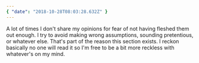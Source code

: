 ```yaml
---
{ "date": "2018-10-28T08:03:28.632Z" }
---
```


A lot of times I don't share my opinions for fear of not having fleshed them out
enough. I try to avoid making wrong assumptions, sounding pretentious, or
whatever else. That's part of the reason this section exists. I reckon basically
no one will read it so I'm free to be a bit more reckless with whatever's on my
mind.
